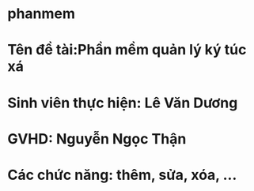 # phanmem
# Tên đề tài:Phần mềm quản lý ký túc xá 
# Sinh viên thực hiện: Lê Văn Dương 
# GVHD: Nguyễn Ngọc Thận
# Các chức năng: thêm, sửa, xóa, ...
